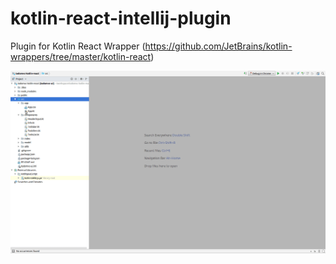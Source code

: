 # kotlin-react-intellij-plugin
Plugin for Kotlin React Wrapper (https://github.com/JetBrains/kotlin-wrappers/tree/master/kotlin-react)

![kotlin_react_live_templates](https://github.com/sidneibjunior/kotlin-react-intellij-plugin/blob/master/docs/resources/live-template.gif)
